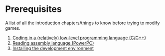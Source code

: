 # Prerequisites
A list of all the introduction chapters/things to know before trying to modify games.

1. [Coding in a (relatively) low-level programming language (C/C++)](coding.md)
2. [Reading assembly language (PowerPC)](assembly.md)
3. [Installing the development environment](install-env.md)
